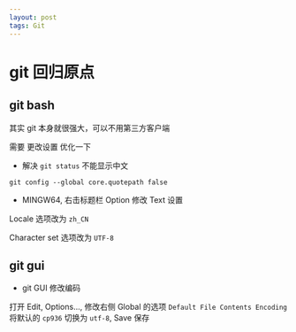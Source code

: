 ```yaml
---
layout: post
tags: Git
---
```


# git 回归原点

## git bash

其实 git 本身就很强大，可以不用第三方客户端

需要 更改设置 优化一下

- 解决 `git status` 不能显示中文

```
git config --global core.quotepath false
```

- MINGW64, 右击标题栏 Option 修改 Text 设置

Locale 选项改为 `zh_CN`

Character set 选项改为 `UTF-8`

## git gui

- git GUI 修改编码

打开 Edit, Options..., 修改右侧 Global 的选项 `Default File Contents Encoding` 
将默认的 `cp936` 切换为 `utf-8`, Save 保存
